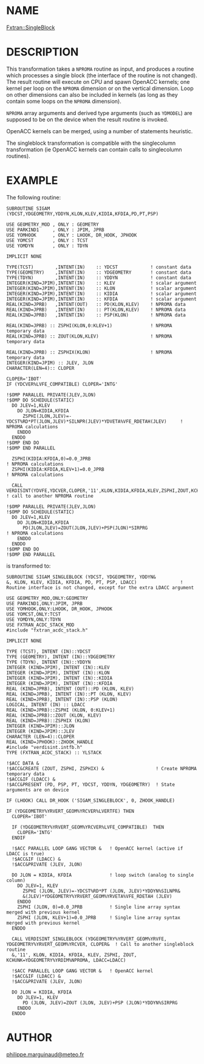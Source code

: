 # NAME

[Fxtran::SingleBlock](../lib/Fxtran/SingleBlock.pm)

# DESCRIPTION

This transformation takes a `NPROMA` routine as input, and produces
a routine which processes a single block (the interface of the routine
is not changed). The result routine will execute on CPU and spawn 
OpenACC kernels; one kernel per loop on the `NPROMA` dimension
or on the vertical dimension. Loop on other dimensions can also be included in 
kernels (as long as they contain some loops on the `NPROMA` dimension).

`NPROMA` array arguments and derived type arguments (such as `YDMODEL`) are
supposed to be on the device when the result routine is invoked.

OpenACC kernels can be merged, using a number of statements heuristic.

The singleblock transformation is compatible with the singlecolumn transformation
(ie OpenACC kernels can contain calls to singlecolumn routines).

# EXAMPLE

The following routine:

    SUBROUTINE SIGAM (YDCST,YDGEOMETRY,YDDYN,KLON,KLEV,KIDIA,KFDIA,PD,PT,PSP)

    USE GEOMETRY_MOD , ONLY : GEOMETRY
    USE PARKIND1     , ONLY : JPIM, JPRB
    USE YOMHOOK      , ONLY : LHOOK, DR_HOOK, JPHOOK
    USE YOMCST       , ONLY : TCST
    USE YOMDYN       , ONLY : TDYN
    
    IMPLICIT NONE
    
    TYPE(TCST)        ,INTENT(IN)    :: YDCST            ! constant data
    TYPE(GEOMETRY)    ,INTENT(IN)    :: YDGEOMETRY       ! constant data
    TYPE(TDYN)        ,INTENT(IN)    :: YDDYN            ! constant data
    INTEGER(KIND=JPIM),INTENT(IN)    :: KLEV             ! scalar argument
    INTEGER(KIND=JPIM),INTENT(IN)    :: KLON             ! scalar argument
    INTEGER(KIND=JPIM),INTENT(IN)    :: KIDIA            ! scalar argument
    INTEGER(KIND=JPIM),INTENT(IN)    :: KFDIA            ! scalar argument
    REAL(KIND=JPRB)   ,INTENT(OUT)   :: PD(KLON,KLEV)    ! NPROMA data
    REAL(KIND=JPRB)   ,INTENT(IN)    :: PT(KLON,KLEV)    ! NPROMA data
    REAL(KIND=JPRB)   ,INTENT(IN)    :: PSP(KLON)        ! NPROMA data
    
    REAL(KIND=JPRB) :: ZSPHI(KLON,0:KLEV+1)              ! NPROMA temporary data
    REAL(KIND=JPRB) :: ZOUT(KLON,KLEV)                   ! NPROMA temporary data
    
    REAL(KIND=JPRB) :: ZSPHIX(KLON)                      ! NPROMA temporary data
    INTEGER(KIND=JPIM) :: JLEV, JLON
    CHARACTER(LEN=4):: CLOPER

    CLOPER='IBOT'
    IF (YDCVER%LVFE_COMPATIBLE) CLOPER='INTG'

    !$OMP PARALLEL PRIVATE(JLEV,JLON)
    !$OMP DO SCHEDULE(STATIC) 
      DO JLEV=1,KLEV
        DO JLON=KIDIA,KFDIA
          ZSPHI(JLON,JLEV)=-YDCST%RD*PT(JLON,JLEV)*SILNPR(JLEV)*YDVETA%VFE_RDETAH(JLEV)     ! NPROMA calculations
        ENDDO
      ENDDO
    !$OMP END DO
    !$OMP END PARALLEL
    
      ZSPHI(KIDIA:KFDIA,0)=0.0_JPRB                                                         ! NPROMA calculations
      ZSPHI(KIDIA:KFDIA,KLEV+1)=0.0_JPRB                                                    ! NPROMA calculations

      CALL VERDISINT(YDVFE,YDCVER,CLOPER,'11',KLON,KIDIA,KFDIA,KLEV,ZSPHI,ZOUT,KCHUNK=YDGEOMETRY%YRDIM%NPROMA) ! call to another NPROMA routine
    
    !$OMP PARALLEL PRIVATE(JLEV,JLON)
    !$OMP DO SCHEDULE(STATIC) 
      DO JLEV=1,KLEV
        DO JLON=KIDIA,KFDIA
          PD(JLON,JLEV)=ZOUT(JLON,JLEV)+PSP(JLON)*SIRPRG                                    ! NPROMA calculations
        ENDDO
      ENDDO
    !$OMP END DO
    !$OMP END PARALLEL

is transformed to:

    SUBROUTINE SIGAM_SINGLEBLOCK (YDCST, YDGEOMETRY, YDDYN&
    &, KLON, KLEV, KIDIA, KFDIA, PD, PT, PSP, LDACC)                ! Routine interface is not changed, except for the extra LDACC argument

    USE GEOMETRY_MOD,ONLY:GEOMETRY
    USE PARKIND1,ONLY:JPIM, JPRB
    USE YOMHOOK,ONLY:LHOOK, DR_HOOK, JPHOOK
    USE YOMCST,ONLY:TCST
    USE YOMDYN,ONLY:TDYN
    USE FXTRAN_ACDC_STACK_MOD
    #include "fxtran_acdc_stack.h"
    
    IMPLICIT NONE
    
    TYPE (TCST), INTENT (IN)::YDCST
    TYPE (GEOMETRY), INTENT (IN)::YDGEOMETRY
    TYPE (TDYN), INTENT (IN)::YDDYN
    INTEGER (KIND=JPIM), INTENT (IN)::KLEV
    INTEGER (KIND=JPIM), INTENT (IN)::KLON
    INTEGER (KIND=JPIM), INTENT (IN)::KIDIA
    INTEGER (KIND=JPIM), INTENT (IN)::KFDIA
    REAL (KIND=JPRB), INTENT (OUT)::PD (KLON, KLEV)
    REAL (KIND=JPRB), INTENT (IN)::PT (KLON, KLEV)
    REAL (KIND=JPRB), INTENT (IN)::PSP (KLON)
    LOGICAL, INTENT (IN) :: LDACC
    REAL (KIND=JPRB)::ZSPHI (KLON, 0:KLEV+1)
    REAL (KIND=JPRB)::ZOUT (KLON, KLEV)
    REAL (KIND=JPRB)::ZSPHIX (KLON)
    INTEGER (KIND=JPIM)::JLON
    INTEGER (KIND=JPIM)::JLEV
    CHARACTER (LEN=4)::CLOPER
    REAL (KIND=JPHOOK)::ZHOOK_HANDLE
    #include "verdisint.intfb.h"
    TYPE (FXTRAN_ACDC_STACK) :: YLSTACK
    
    !$ACC DATA &
    !$ACC&CREATE (ZOUT, ZSPHI, ZSPHIX) &                   ! Create NPROMA temporary data
    !$ACC&IF (LDACC) &
    !$ACC&PRESENT (PD, PSP, PT, YDCST, YDDYN, YDGEOMETRY)  ! State arguments are on device
    
    IF (LHOOK) CALL DR_HOOK ('SIGAM_SINGLEBLOCK', 0, ZHOOK_HANDLE)
    
    IF (YDGEOMETRY%YRVERT_GEOM%YRCVER%LVERTFE) THEN
      CLOPER='IBOT'
    
      IF (YDGEOMETRY%YRVERT_GEOM%YRCVER%LVFE_COMPATIBLE)  THEN
        CLOPER='INTG'
      ENDIF
      
      !$ACC PARALLEL LOOP GANG VECTOR &   ! OpenACC kernel (active if LDACC is true)
      !$ACC&IF (LDACC) &
      !$ACC&PRIVATE (JLEV, JLON) 

      DO JLON = KIDIA, KFDIA              ! loop switch (analog to single column)
        DO JLEV=1, KLEV
          ZSPHI (JLON, JLEV)=-YDCST%RD*PT (JLON, JLEV)*YDDYN%SILNPR&
          &(JLEV)*YDGEOMETRY%YRVERT_GEOM%YRVETA%VFE_RDETAH (JLEV)
        ENDDO
        ZSPHI (JLON, 0)=0.0_JPRB          ! Single line array syntax merged with previous kernel
        ZSPHI (JLON, KLEV+1)=0.0_JPRB     ! Single line array syntax merged with previous kernel
      ENDDO
      
      CALL VERDISINT_SINGLEBLOCK (YDGEOMETRY%YRVERT_GEOM%YRVFE, YDGEOMETRY%YRVERT_GEOM%YRCVER, CLOPER&  ! Call to another singleblock routine
      &,'11', KLON, KIDIA, KFDIA, KLEV, ZSPHI, ZOUT, KCHUNK=YDGEOMETRY%YRDIM%NPROMA, LDACC=LDACC)
      
      !$ACC PARALLEL LOOP GANG VECTOR &   ! OpenACC kernel
      !$ACC&IF (LDACC) &
      !$ACC&PRIVATE (JLEV, JLON) 
    
      DO JLON = KIDIA, KFDIA
        DO JLEV=1, KLEV
          PD (JLON, JLEV)=ZOUT (JLON, JLEV)+PSP (JLON)*YDDYN%SIRPRG
        ENDDO
      ENDDO

# AUTHOR

philippe.marguinaud@meteo.fr
